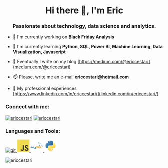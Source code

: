 <h1 align="center">Hi there 👋, I'm Eric</h1>
<h3 align="center">Passionate about technology, data science and analytics.</h3>

- 🔭 I'm currently working on **Black Friday Analysis**

- 🌱 I'm currently learning **Python, SQL, Power BI, Machine Learning, Data Visualization, Javascript**

- 📝 Eventually I write on my blog [https://medium.com/@ericcestari](medium.com/@ericcestari)

- 📫 Please, write me an e-mail **ericcestari@hotmail.com**

- 📄 My professional experiences [https://www.linkedin.com/in/ericcestari/](linkedin.com/in/ericcestari/)

<h3 align="left">Connect with me:</h3>
<p align="left">
<a href="linkedin.com/in/ericcestari" target="blank"><img align="center" src="https://raw.githubusercontent.com/rahuldkjain/github-profile-readme-generator/master/src/images/icons/Social/linked-in-alt.svg" alt="ericcestari" height="30" width="40" /></a>
<a href="kaggle.com/ericcestari" target="blank"><img align="center" src="https://raw.githubusercontent.com/rahuldkjain/github-profile-readme-generator/master/src/images/icons/Social/kaggle.svg" alt="ericcestari" height="30" width="40" /></a>
</p>

<h3 align="left">Languages and Tools:</h3>
<p align="left"> <a href="https://git-scm.com/" target="_blank" rel="noreferrer"> <img src="https://www.vectorlogo.zone/logos/git-scm/git-scm-icon.svg" alt="git" width="40" height="40"/> </a> <a href="https://developer.mozilla.org/en-US/docs/Web/JavaScript" target="_blank" rel="noreferrer"> <img src="https://raw.githubusercontent.com/devicons/devicon/master/icons/javascript/javascript-original.svg" alt="javascript" width="40" height="40"/> </a> <a href="https://www.mysql.com/" target="_blank" rel="noreferrer"> <img src="https://raw.githubusercontent.com/devicons/devicon/master/icons/mysql/mysql-original-wordmark.svg" alt="mysql" width="40" height="40"/> </a> <a href="https://www.python.org" target="_blank" rel="noreferrer"> <img src="https://raw.githubusercontent.com/devicons/devicon/master/icons/python/python-original.svg" alt="python" width="40" height="40"/> </a> </p>

<p><img align="center" src="https://github-readme-stats.vercel.app/api/top-langs?username=ericcestari&show_icons=true&locale=en&layout=compact" alt="ericcestari" /></p>


<!--
**ericcestari/ericcestari** is a ✨ _special_ ✨ repository because its `README.md` (this file) appears on your GitHub profile.

Here are some ideas to get you started:

- 🔭 I’m currently working on ...
- 🌱 I’m currently learning ...
- 👯 I’m looking to collaborate on ...
- 🤔 I’m looking for help with ...
- 💬 Ask me about ...
- 📫 How to reach me: ...
- 😄 Pronouns: ...
- ⚡ Fun fact: ...
-->
